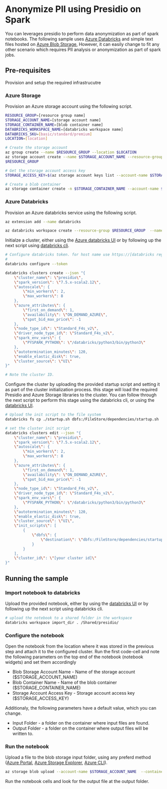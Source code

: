 # Anonymize PII using Presidio on Spark

You can leverages presidio to perform data anonymization as part of spark notebooks.
The following sample uses [Azure Databricks](https://docs.microsoft.com/en-us/azure/databricks/) and simple text files hosted on [Azure Blob Storage](https://docs.microsoft.com/en-us/azure/storage/blobs/), However, it can easily change to fit any other scenario which requires PII analysis or anonymization as part of spark jobs.

## Pre-requisites

Provision and setup the required infrastrucutre

### Azure Storage

Provision an Azure storage account using the following script.

``` bash
RESOURCE_GROUP=[resource group name]
STORAGE_ACCOUNT_NAME=[storage account name]
STORAGE_CONTAINER_NAME=[blob container name]
DATABRICKS_WORKSPACE_NAME=[databricks workspace name]
DATABRICKS_SKU=[basic/standard/premium]
LOCATION=[location]

# Create the storage account
az group create --name $RESOURCE_GROUP --location $LOCATION
az storage account create --name $STORAGE_ACCOUNT_NAME --resource-group
$RESOURCE_GROUP

# Get the storage account access key
STORAGE_ACCESS_KEY=$(az storage account keys list --account-name $STORAGE_ACCOUNT_NAME --resource-group $RESOURCE_GROUP --query '[0].value' -o tsv)

# Create a blob container
az storage container create -n $STORAGE_CONTAINER_NAME --account-name $STORAGE_ACCOUNT_NAME
```

### Azure Databricks

Provision an Azure databricks service using the following script.

```bash
az extension add --name databricks

az databricks workspace create --resource-group $RESOURCE_GROUP  --name $DATABRICKS_WORKSPACE_NAME --sku $DATABRICKS_SKU
```

Initialze a cluster, either using the [Azure databricks UI](https://docs.microsoft.com/en-us/azure/databricks/clusters/create) or by following up the next script using [databricks cli](https://docs.microsoft.com/en-us/azure/databricks/clusters/create).

```bash
# Configure databricks token. for host name use https://[databricks region name].azuredatabricks.net. for token acquire a PAT using the following guide: https://docs.microsoft.com/en-us/azure/databricks/dev-tools/api/latest/authentication#--generate-a-personal-access-token
# 
databricks configure --token

databricks clusters create --json "{ 
    \"cluster_name\": \"presidio\",
    \"spark_version\": \"7.5.x-scala2.12\", 
    \"autoscale\": {
        \"min_workers\": 2,
        \"max_workers\": 8
    },
    \"azure_attributes\": { 
        \"first_on_demand\": 1, 
        \"availability\": \"ON_DEMAND_AZURE\", 
        \"spot_bid_max_price\": -1 
    }, 
    \"node_type_id\": \"Standard_F4s_v2\", 
    \"driver_node_type_id\": \"Standard_F4s_v2\", 
    \"spark_env_vars\": { 
        \"PYSPARK_PYTHON\": \"/databricks/python3/bin/python3\" 
    }, 
    \"autotermination_minutes\": 120, 
    \"enable_elastic_disk\": true, 
    \"cluster_source\": \"UI\"
}"

# Note the cluster ID.
```

Configure the cluster by uploading the provided startup script and setting it as part of the cluster initialization process. this stage will load the required Presidio and Azure Storage libraries to the cluster. You can follow through the next script to perform this stage using the databricks cli, or using the [databricks UI](https://docs.microsoft.com/en-us/azure/databricks/clusters/init-scripts#--configure-a-cluster-scoped-init-script).

```bash
# Upload the init script to the file system
databricks fs cp ./startup.sh dbfs:/FileStore/dependencies/startup.sh

# set the cluster init script
databricks clusters edit --json "{
    \"cluster_name\": \"presidio\",
    \"spark_version\": \"7.5.x-scala2.12\", 
    \"autoscale\": {
        \"min_workers\": 2,
        \"max_workers\": 8
    },
    \"azure_attributes\": { 
        \"first_on_demand\": 1, 
        \"availability\": \"ON_DEMAND_AZURE\", 
        \"spot_bid_max_price\": -1 
    }, 
    \"node_type_id\": \"Standard_F4s_v2\", 
    \"driver_node_type_id\": \"Standard_F4s_v2\", 
    \"spark_env_vars\": { 
        \"PYSPARK_PYTHON\": \"/databricks/python3/bin/python3\" 
    }, 
    \"autotermination_minutes\": 120, 
    \"enable_elastic_disk\": true, 
    \"cluster_source\": \"UI\",
    \"init_scripts\": [
        {
            \"dbfs\": {
                \"destination\": \"dbfs:/FileStore/dependencies/startup.sh\"
            }
        }
    ],
    \"cluster_id\": \"[your cluster id]\"
}"
```

## Running the sample

### Import notebook to databricks

Upload the provided notebook, either by using the [databricks UI](https://docs.microsoft.com/en-us/azure/databricks/notebooks/notebooks-manage#--import-a-notebook) or by following up the next script using databricks cli.

```bash
# upload the notebook to a shared folder in the workspace
databricks workspace import_dir . /Shared/presidio/

```

### Configure the notebook

Open the notebook from the location where it was stored in the previous step and attach it to the configured cluster.
Run the first code-cell and note the following parameters on the top end of the notebook (notebook widgets) and set them accordingly

* Blob Storage Account Name - Name of the storage account ($STORAGE_ACCOUNT_NAME)
* Blob Container Name - Name of the blob container ($STORAGE_CONTAINER_NAME)
* Storage Account Access Key - Storage account access key ($STORAGE_ACCESS_KEY)

Additionaly, the following parameters have a default value, which you can change.

* Input Folder - a folder on the container where input files are found.
* Output Folder - a folder on the container where output files will be written to.

### Run the notebook

Upload a file to the blob storage input folder, using any preferd method ([Azure Portal](https://docs.microsoft.com/en-us/azure/storage/blobs/storage-quickstart-blobs-portal), [Azure Storage Explorer](https://docs.microsoft.com/en-us/azure/storage/blobs/storage-quickstart-blobs-storage-explorer), [Azure CLI](https://docs.microsoft.com/en-us/azure/storage/blobs/storage-quickstart-blobs-cli)).

```bash
az storage blob upload --account-name $STORAGE_ACCOUNT_NAME  --container $STORAGE_CONTAINER_NAME --file ./[file name] --name input/[file name]
```

Run the notebook cells and look for the output file at the output folder.